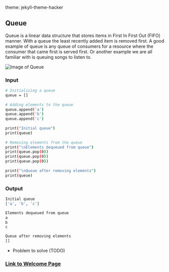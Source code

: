 <!-- Provide the tutorial for the first data structure topic. You should include a link back to the welcome page. -->

theme: jekyll-theme-hacker

## Queue
Queue is a linear data structure that stores items in First In First Out (FIFO) manner. With a queue the least recently added item is removed first. A good example of queue is any queue of consumers for a resource where the consumer that came first is served first. Or another example we are all familiar with is queuing songs to listen to.

![Image of Queue](./https://github.com/travis7smith/CSE212_final/blob/main/Picture%20Files/queue.png)

### Input
```sh
# Initializing a queue
queue = []
 
# Adding elements to the queue
queue.append('a')
queue.append('b')
queue.append('c')
 
print("Initial queue")
print(queue)
 
# Removing elements from the queue
print("\nElements dequeued from queue")
print(queue.pop(0))
print(queue.pop(0))
print(queue.pop(0))
 
print("\nQueue after removing elements")
print(queue) 
```
### Output
```sh
Initial queue
['a', 'b', 'c']

Elements dequeued from queue
a
b
c

Queue after removing elements
[]
```
* Problem to solve (TODO)

### [Link to Welcome Page](https://github.com/travis7smith/CSE212_final/0-welcome.md)

